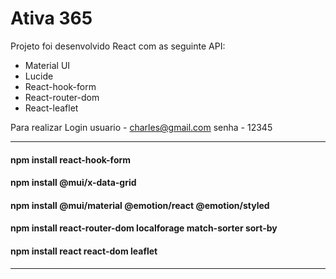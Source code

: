 # Ativa 365

Projeto foi desenvolvido React com as seguinte API:

* Material UI
* Lucide
* React-hook-form
* React-router-dom
* React-leaflet

Para realizar Login 
usuario - charles@gmail.com
senha - 12345 

----------------------------------------------------------
#### npm install react-hook-form
#### npm install @mui/x-data-grid
#### npm install @mui/material @emotion/react @emotion/styled
#### npm install react-router-dom localforage match-sorter sort-by
#### npm install react react-dom leaflet
----------------------------------------------------------
